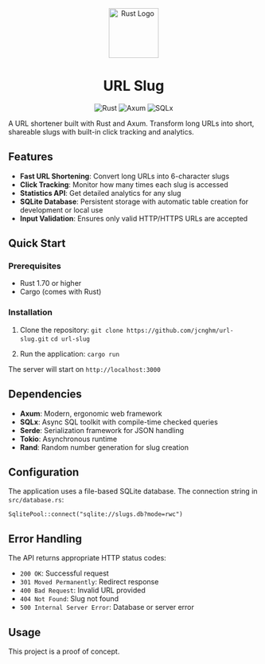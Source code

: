 <div align="center">
  <img src="https://raw.githubusercontent.com/rust-lang/rust-artwork/master/logo/rust-logo-256x256.png" alt="Rust Logo" width="100">

# URL Slug

</div>

<div align="center">

![Rust](https://img.shields.io/badge/Rust-1.70+-orange?logo=rust&logoColor=white)
![Axum](https://img.shields.io/badge/Axum-0.7-blue?logo=rust&logoColor=white)
![SQLx](https://img.shields.io/badge/SQLx-0.7-green?logo=sqlite&logoColor=white)

</div>

A URL shortener built with Rust and Axum. Transform long URLs into short, shareable slugs with built-in click tracking and analytics.

## Features

- **Fast URL Shortening**: Convert long URLs into 6-character slugs
- **Click Tracking**: Monitor how many times each slug is accessed
- **Statistics API**: Get detailed analytics for any slug
- **SQLite Database**: Persistent storage with automatic table creation for development or local use
- **Input Validation**: Ensures only valid HTTP/HTTPS URLs are accepted

## Quick Start

### Prerequisites

- Rust 1.70 or higher
- Cargo (comes with Rust)

### Installation

1. Clone the repository:
`git clone https://github.com/jcnghm/url-slug.git`
`cd url-slug`

2. Run the application:
`cargo run`

The server will start on `http://localhost:3000`

## Dependencies

- **Axum**: Modern, ergonomic web framework
- **SQLx**: Async SQL toolkit with compile-time checked queries
- **Serde**: Serialization framework for JSON handling
- **Tokio**: Asynchronous runtime
- **Rand**: Random number generation for slug creation

## Configuration

The application uses a file-based SQLite database. The connection string in `src/database.rs`:

`SqlitePool::connect("sqlite://slugs.db?mode=rwc")`

## Error Handling

The API returns appropriate HTTP status codes:

- `200 OK`: Successful request
- `301 Moved Permanently`: Redirect response
- `400 Bad Request`: Invalid URL provided
- `404 Not Found`: Slug not found
- `500 Internal Server Error`: Database or server error

## Usage

This project is a proof of concept.
